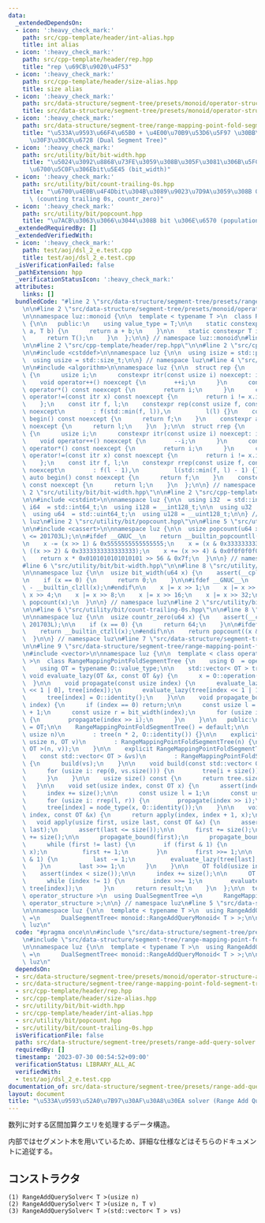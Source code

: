```yaml
---
data:
  _extendedDependsOn:
  - icon: ':heavy_check_mark:'
    path: src/cpp-template/header/int-alias.hpp
    title: int alias
  - icon: ':heavy_check_mark:'
    path: src/cpp-template/header/rep.hpp
    title: "rep \u69CB\u9020\u4F53"
  - icon: ':heavy_check_mark:'
    path: src/cpp-template/header/size-alias.hpp
    title: size alias
  - icon: ':heavy_check_mark:'
    path: src/data-structure/segment-tree/presets/monoid/operator-structure-add.hpp
    title: src/data-structure/segment-tree/presets/monoid/operator-structure-add.hpp
  - icon: ':heavy_check_mark:'
    path: src/data-structure/segment-tree/range-mapping-point-fold-segment-tree.hpp
    title: "\u533A\u9593\u66F4\u65B0 + \u4E00\u70B9\u53D6\u5F97 \u30BB\u30B0\u30E1\
      \u30F3\u30C8\u6728 (Dual Segment Tree)"
  - icon: ':heavy_check_mark:'
    path: src/utility/bit/bit-width.hpp
    title: "\u5024\u3092\u8868\u73FE\u3059\u308B\u305F\u3081\u306B\u5FC5\u8981\u306A\
      \u6700\u5C0F\u306Ebit\u5E45 (bit_width)"
  - icon: ':heavy_check_mark:'
    path: src/utility/bit/count-trailing-0s.hpp
    title: "\u6700\u4E0B\u4F4Dbit\u304B\u3089\u9023\u7D9A\u3059\u308B 0 \u306E\u6570\
      \ (counting trailing 0s, countr_zero)"
  - icon: ':heavy_check_mark:'
    path: src/utility/bit/popcount.hpp
    title: "\u7ACB\u3063\u3066\u3044\u308B bit \u306E\u6570 (population count, popcount)"
  _extendedRequiredBy: []
  _extendedVerifiedWith:
  - icon: ':heavy_check_mark:'
    path: test/aoj/dsl_2_e.test.cpp
    title: test/aoj/dsl_2_e.test.cpp
  _isVerificationFailed: false
  _pathExtension: hpp
  _verificationStatusIcon: ':heavy_check_mark:'
  attributes:
    links: []
  bundledCode: "#line 2 \"src/data-structure/segment-tree/presets/range-add-query-solver.hpp\"\
    \n\n#line 2 \"src/data-structure/segment-tree/presets/monoid/operator-structure-add.hpp\"\
    \n\nnamespace luz::monoid {\n\n  template < typename T >\n  class RangeAddQueryMonoid\
    \ {\n\n   public:\n    using value_type = T;\n\n    static constexpr T operation(T\
    \ a, T b) {\n      return a + b;\n    }\n\n    static constexpr T identity() {\n\
    \      return T();\n    }\n  };\n\n} // namespace luz::monoid\n#line 2 \"src/data-structure/segment-tree/range-mapping-point-fold-segment-tree.hpp\"\
    \n\n#line 2 \"src/cpp-template/header/rep.hpp\"\n\n#line 2 \"src/cpp-template/header/size-alias.hpp\"\
    \n\n#include <cstddef>\n\nnamespace luz {\n\n  using isize = std::ptrdiff_t;\n\
    \  using usize = std::size_t;\n\n} // namespace luz\n#line 4 \"src/cpp-template/header/rep.hpp\"\
    \n\n#include <algorithm>\n\nnamespace luz {\n\n  struct rep {\n    struct itr\
    \ {\n      usize i;\n      constexpr itr(const usize i) noexcept: i(i) {}\n  \
    \    void operator++() noexcept {\n        ++i;\n      }\n      constexpr usize\
    \ operator*() const noexcept {\n        return i;\n      }\n      constexpr bool\
    \ operator!=(const itr x) const noexcept {\n        return i != x.i;\n      }\n\
    \    };\n    const itr f, l;\n    constexpr rep(const usize f, const usize l)\
    \ noexcept\n        : f(std::min(f, l)),\n          l(l) {}\n    constexpr auto\
    \ begin() const noexcept {\n      return f;\n    }\n    constexpr auto end() const\
    \ noexcept {\n      return l;\n    }\n  };\n\n  struct rrep {\n    struct itr\
    \ {\n      usize i;\n      constexpr itr(const usize i) noexcept: i(i) {}\n  \
    \    void operator++() noexcept {\n        --i;\n      }\n      constexpr usize\
    \ operator*() const noexcept {\n        return i;\n      }\n      constexpr bool\
    \ operator!=(const itr x) const noexcept {\n        return i != x.i;\n      }\n\
    \    };\n    const itr f, l;\n    constexpr rrep(const usize f, const usize l)\
    \ noexcept\n        : f(l - 1),\n          l(std::min(f, l) - 1) {}\n    constexpr\
    \ auto begin() const noexcept {\n      return f;\n    }\n    constexpr auto end()\
    \ const noexcept {\n      return l;\n    }\n  };\n\n} // namespace luz\n#line\
    \ 2 \"src/utility/bit/bit-width.hpp\"\n\n#line 2 \"src/cpp-template/header/int-alias.hpp\"\
    \n\n#include <cstdint>\n\nnamespace luz {\n\n  using i32  = std::int32_t;\n  using\
    \ i64  = std::int64_t;\n  using i128 = __int128_t;\n\n  using u32  = std::uint32_t;\n\
    \  using u64  = std::uint64_t;\n  using u128 = __uint128_t;\n\n} // namespace\
    \ luz\n#line 2 \"src/utility/bit/popcount.hpp\"\n\n#line 5 \"src/utility/bit/popcount.hpp\"\
    \n\n#include <cassert>\n\nnamespace luz {\n\n  usize popcount(u64 x) {\n    assert(__cplusplus\
    \ <= 201703L);\n\n#ifdef __GNUC__\n    return __builtin_popcountll(x);\n#endif\n\
    \n    x -= (x >> 1) & 0x5555555555555555;\n    x = (x & 0x3333333333333333) +\
    \ ((x >> 2) & 0x3333333333333333);\n    x += (x >> 4) & 0x0f0f0f0f0f0f0f0f;\n\
    \    return x * 0x0101010101010101 >> 56 & 0x7f;\n  }\n\n} // namespace luz\n\
    #line 6 \"src/utility/bit/bit-width.hpp\"\n\n#line 8 \"src/utility/bit/bit-width.hpp\"\
    \n\nnamespace luz {\n\n  usize bit_width(u64 x) {\n    assert(__cplusplus <= 201703L);\n\
    \n    if (x == 0) {\n      return 0;\n    }\n\n#ifdef __GNUC__\n    return 64\
    \ - __builtin_clzll(x);\n#endif\n\n    x |= x >> 1;\n    x |= x >> 2;\n    x |=\
    \ x >> 4;\n    x |= x >> 8;\n    x |= x >> 16;\n    x |= x >> 32;\n    return\
    \ popcount(x);\n  }\n\n} // namespace luz\n#line 2 \"src/utility/bit/count-trailing-0s.hpp\"\
    \n\n#line 6 \"src/utility/bit/count-trailing-0s.hpp\"\n\n#line 8 \"src/utility/bit/count-trailing-0s.hpp\"\
    \n\nnamespace luz {\n\n  usize countr_zero(u64 x) {\n    assert(__cplusplus <=\
    \ 201703L);\n\n    if (x == 0) {\n      return 64;\n    }\n\n#ifdef __GNUC__\n\
    \    return __builtin_ctzll(x);\n#endif\n\n    return popcount((x & -x) - 1);\n\
    \  }\n\n} // namespace luz\n#line 7 \"src/data-structure/segment-tree/range-mapping-point-fold-segment-tree.hpp\"\
    \n\n#line 9 \"src/data-structure/segment-tree/range-mapping-point-fold-segment-tree.hpp\"\
    \n#include <vector>\n\nnamespace luz {\n\n  template < class operator_structure\
    \ >\n  class RangeMappingPointFoldSegmentTree {\n    using O  = operator_structure;\n\
    \    using OT = typename O::value_type;\n\n    std::vector< OT > tree;\n\n   \
    \ void evaluate_lazy(OT &x, const OT &y) {\n      x = O::operation(x, y);\n  \
    \  }\n\n    void propagate(const usize index) {\n      evaluate_lazy(tree[index\
    \ << 1 | 0], tree[index]);\n      evaluate_lazy(tree[index << 1 | 1], tree[index]);\n\
    \      tree[index] = O::identity();\n    }\n\n    void propagate_bound(const usize\
    \ index) {\n      if (index == 0) return;\n\n      const usize l = countr_zero(index)\
    \ + 1;\n      const usize r = bit_width(index);\n      for (usize i: rrep(l, r))\
    \ {\n        propagate(index >> i);\n      }\n    }\n\n   public:\n    using value_type\
    \ = OT;\n\n    RangeMappingPointFoldSegmentTree() = default;\n\n    explicit RangeMappingPointFoldSegmentTree(const\
    \ usize n)\n        : tree(n * 2, O::identity()) {}\n\n    explicit RangeMappingPointFoldSegmentTree(const\
    \ usize n, OT v)\n        : RangeMappingPointFoldSegmentTree(n) {\n      build(std::vector<\
    \ OT >(n, v));\n    }\n\n    explicit RangeMappingPointFoldSegmentTree(\n    \
    \    const std::vector< OT > &vs)\n        : RangeMappingPointFoldSegmentTree(vs.size())\
    \ {\n      build(vs);\n    }\n\n    void build(const std::vector< OT > &vs) {\n\
    \      for (usize i: rep(0, vs.size())) {\n        tree[i + size()] = vs[i];\n\
    \      }\n    }\n\n    usize size() const {\n      return tree.size() / 2;\n \
    \   }\n\n    void set(usize index, const OT x) {\n      assert(index < size());\n\
    \      index += size();\n\n      const usize l = 1;\n      const usize r = bit_width(index);\n\
    \      for (usize i: rrep(l, r)) {\n        propagate(index >> i);\n      }\n\n\
    \      tree[index] = node_type(x, O::identity());\n    }\n\n    void apply(usize\
    \ index, const OT &x) {\n      return apply(index, index + 1, x);\n    }\n\n \
    \   void apply(usize first, usize last, const OT &x) {\n      assert(first <=\
    \ last);\n      assert(last <= size());\n\n      first += size();\n      last\
    \ += size();\n\n      propagate_bound(first);\n      propagate_bound(last);\n\n\
    \      while (first != last) {\n        if (first & 1) {\n          evaluate_lazy(tree[first],\
    \ x);\n          first += 1;\n        }\n        first >>= 1;\n\n        if (last\
    \ & 1) {\n          last -= 1;\n          evaluate_lazy(tree[last], x);\n    \
    \    }\n        last >>= 1;\n      }\n    }\n\n    OT fold(usize index) {\n  \
    \    assert(index < size());\n\n      index += size();\n\n      OT result = tree[index];\n\
    \      while (index != 1) {\n        index >>= 1;\n        evaluate_lazy(result,\
    \ tree[index]);\n      }\n      return result;\n    }\n  };\n\n  template < class\
    \ operator_structure >\n  using DualSegmentTree =\n      RangeMappingPointFoldSegmentTree<\
    \ operator_structure >;\n\n} // namespace luz\n#line 5 \"src/data-structure/segment-tree/presets/range-add-query-solver.hpp\"\
    \n\nnamespace luz {\n\n  template < typename T >\n  using RangeAddQuerySolver\
    \ =\n      DualSegmentTree< monoid::RangeAddQueryMonoid< T > >;\n\n} // namespace\
    \ luz\n"
  code: "#pragma once\n\n#include \"src/data-structure/segment-tree/presets/monoid/operator-structure-add.hpp\"\
    \n#include \"src/data-structure/segment-tree/range-mapping-point-fold-segment-tree.hpp\"\
    \n\nnamespace luz {\n\n  template < typename T >\n  using RangeAddQuerySolver\
    \ =\n      DualSegmentTree< monoid::RangeAddQueryMonoid< T > >;\n\n} // namespace\
    \ luz\n"
  dependsOn:
  - src/data-structure/segment-tree/presets/monoid/operator-structure-add.hpp
  - src/data-structure/segment-tree/range-mapping-point-fold-segment-tree.hpp
  - src/cpp-template/header/rep.hpp
  - src/cpp-template/header/size-alias.hpp
  - src/utility/bit/bit-width.hpp
  - src/cpp-template/header/int-alias.hpp
  - src/utility/bit/popcount.hpp
  - src/utility/bit/count-trailing-0s.hpp
  isVerificationFile: false
  path: src/data-structure/segment-tree/presets/range-add-query-solver.hpp
  requiredBy: []
  timestamp: '2023-07-30 00:54:52+09:00'
  verificationStatus: LIBRARY_ALL_AC
  verifiedWith:
  - test/aoj/dsl_2_e.test.cpp
documentation_of: src/data-structure/segment-tree/presets/range-add-query-solver.hpp
layout: document
title: "\u533A\u9593\u52A0\u7B97\u30AF\u30A8\u30EA solver (Range Add Query Solver)"
---
```


数列に対する区間加算クエリを処理するデータ構造。

内部ではセグメント木を用いているため、詳細な仕様などはそちらのドキュメントに追従する。

## コンストラクタ
```
(1) RangeAddQuerySolver< T >(usize n)
(2) RangeAddQuerySolver< T >(usize n, T v)
(3) RangeAddQuerySolver< T >(std::vector< T > vs)
```

